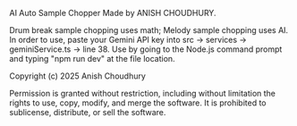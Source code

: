 AI Auto Sample Chopper Made by ANISH CHOUDHURY.

Drum break sample chopping uses math; Melody sample chopping uses AI.
In order to use, paste your Gemini API key into src -> services -> geminiService.ts -> line 38.
Use by going to the Node.js command prompt and typing "npm run dev" at the file location.

Copyright (c) 2025 Anish Choudhury

Permission is granted without restriction, including without limitation the rights to use, copy, modify, and merge the software. It is prohibited to sublicense, distribute, or sell the software.
